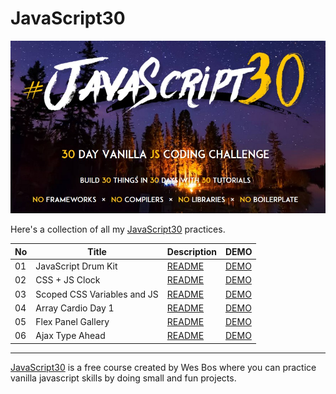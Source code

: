# JavaScript30

![](./Javascript30_cover.jpg)

Here's a collection of all my [JavaScript30](https://javascript30.com/) practices.


| No  | Title                       | Description                                                                                     | DEMO                                                                      |
| --- | --------------------------- | ----------------------------------------------------------------------------------------------- | ------------------------------------------------------------------------- |
| 01  | JavaScript Drum Kit         | [README](https://github.com/KellyCHI22/JavaScript30/blob/main/01-JavaScript-Drum-Kit/README.md) | [DEMO](https://kellychi22.github.io/JavaScript30/01-JavaScript-Drum-Kit/) |
| 02  | CSS + JS Clock              | [README](https://github.com/KellyCHI22/JavaScript30/blob/main/02-JS-and-CS-Clock/README.md)     | [DEMO](https://kellychi22.github.io/JavaScript30/02-JS-and-CS-Clock/)     |
| 03  | Scoped CSS Variables and JS | [README](https://github.com/KellyCHI22/JavaScript30/blob/main/03-CSS-Variables/README.md)       | [DEMO](https://kellychi22.github.io/JavaScript30/03-CSS-Variables/)       |
| 04  | Array Cardio Day 1          | [README](https://github.com/KellyCHI22/JavaScript30/blob/main/04-Array-Cardio-Day-1/README.md)  | [DEMO](https://kellychi22.github.io/JavaScript30/04-Array-Cardio-Day-1/)  |
| 05  | Flex Panel Gallery          | [README](https://github.com/KellyCHI22/JavaScript30/tree/main/05-Flex-Panel-Gallery)            | [DEMO](https://kellychi22.github.io/JavaScript30/05-Flex-Panel-Gallery/)  |
| 06  | Ajax Type Ahead             | [README](https://github.com/KellyCHI22/JavaScript30/blob/main/06-Type-Ahead/README.md)          | [DEMO](https://kellychi22.github.io/JavaScript30/06-Type-Ahead/)          |

___

[JavaScript30](https://javascript30.com/) is a free course created by Wes Bos where you can practice vanilla javascript skills by doing small and fun projects.